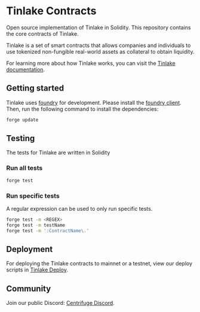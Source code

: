 # Tinlake Contracts

Open source implementation of Tinlake in Solidity. This repository contains the core contracts of Tinlake.

Tinlake is a set of smart contracts that allows companies and individuals to use tokenized non-fungible real-world assets as collateral to obtain liquidity.

For learning more about how Tinlake works, you can visit the [Tinlake documentation](https://developer.centrifuge.io/tinlake/overview/introduction/).

## Getting started

Tinlake uses [foundry](https://github.com/foundry-rs/foundry) for development. Please install the [foundry client](https://getfoundry.sh/). Then, run the following command to install the dependencies:

```bash
forge update
```

## Testing

The tests for Tinlake are written in Solidity

### Run all tests

```bash
forge test
```

### Run specific tests

A regular expression can be used to only run specific tests.

```bash
forge test -m <REGEX>
forge test -m testName
forge test -m ':ContractName\.'
```

## Deployment

For deploying the Tinlake contracts to mainnet or a testnet, view our deploy scripts in [Tinlake Deploy](https://github.com/centrifuge/tinlake-deploy).

## Community

Join our public Discord: [Centrifuge Discord](https://centrifuge.io/discord/).
